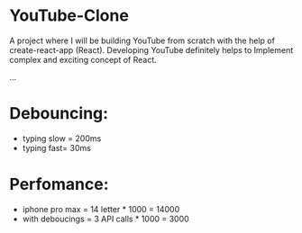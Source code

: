 # YouTube-Clone
A project where I will be building YouTube from scratch with the help of create-react-app (React). Developing YouTube definitely helps to Implement   complex and exciting concept of React.

...
# Debouncing:
- typing slow = 200ms
- typing fast= 30ms

# Perfomance:
 - iphone pro max = 14 letter * 1000 = 14000
 - with deboucings = 3 API calls * 1000 = 3000     